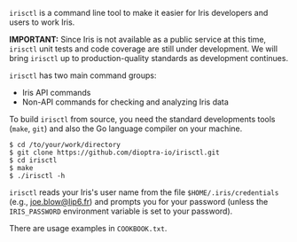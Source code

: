 

`irisctl` is a command line tool to make it easier for Iris developers
and users to work Iris.

**IMPORTANT:** Since Iris is not available as a public service at
this time, `irisctl` unit tests and code coverage are still under
development.  We will bring `irisctl` up to production-quality
standards as development continues.

`irisctl` has two main command groups:

  - Iris API commands
  - Non-API commands for checking and analyzing Iris data

To build `irisctl` from source, you need the standard developments
tools (`make`, `git`) and also the Go language compiler on your machine.
```
$ cd /to/your/work/directory
$ git clone https://github.com/dioptra-io/irisctl.git
$ cd irisctl
$ make
$ ./irisctl -h
```

`irisctl` reads your Iris's user name from the file
`$HOME/.iris/credentials` (e.g., joe.blow@lip6.fr) and prompts you
for your password (unless the `IRIS_PASSWORD` environment variable
is set to your password).

There are usage examples in `COOKBOOK.txt`.
